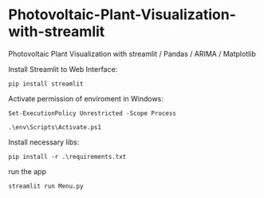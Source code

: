 # Photovoltaic-Plant-Visualization-with-streamlit
Photovoltaic Plant Visualization with streamlit / Pandas / ARIMA / Matplotlib


Install Streamlit to Web Interface: <p>
```pip install streamlit``` <p>
  
Activate permission of enviroment in Windows:<p>
```Set-ExecutionPolicy Unrestricted -Scope Process``` <p>
```.\env\Scripts\Activate.ps1```<p>

Install necessary libs:<p>
```pip install -r .\requirements.txt```<p>
  
run the app<p>
```streamlit run Menu.py```
